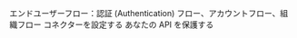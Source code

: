 <Url href="/end-user-flows"> エンドユーザーフロー：認証 (Authentication) フロー、アカウントフロー、組織フロー </Url>
<Url href="/connectors"> コネクターを設定する </Url>
<Url href="/authorization/api-resources/protect-your-api"> あなたの API を保護する </Url>
